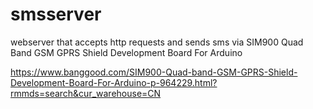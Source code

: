# smsserver

webserver that accepts http requests and sends sms via SIM900 Quad Band GSM GPRS Shield Development Board For Arduino

https://www.banggood.com/SIM900-Quad-band-GSM-GPRS-Shield-Development-Board-For-Arduino-p-964229.html?rmmds=search&cur_warehouse=CN
